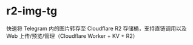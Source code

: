 # r2-img-tg
快速将 Telegram 内的图片转存至 Cloudflare R2 存储桶，支持直链调用以及 Web 上传/预览/管理（Cloudflare Worker + KV + R2）
